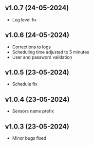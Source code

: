 
## v1.0.7 (24-05-2024)

- Log level fix

## v1.0.6 (24-05-2024)

- Corrections to logs
- Scheduling time adjusted to 5 minutes
- User and password validation

## v1.0.5 (23-05-2024)

- Schedule fix

## v1.0.4 (23-05-2024)

- Sensors name prefix

## v1.0.3 (23-05-2024)

- Minor bugs fixed
